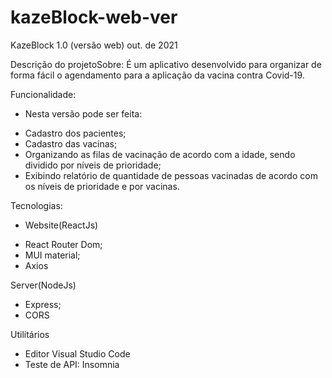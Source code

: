# kazeBlock-web-ver

KazeBlock 1.0 (versão web)
out. de 2021

Descrição do projetoSobre:
É um aplicativo desenvolvido para organizar de forma fácil o agendamento para a aplicação da vacina contra Covid-19.

Funcionalidade:

* Nesta versão pode ser feita:

- Cadastro dos pacientes;
- Cadastro das vacinas;
- Organizando as filas de vacinação de acordo com a idade, sendo dividido por níveis de prioridade;
- Exibindo relatório de quantidade de pessoas vacinadas de acordo com os níveis de prioridade e por vacinas.
 
Tecnologias:

* Website(ReactJs)

- React Router Dom;
- MUI material;
- Axios

Server(NodeJs)

- Express;
- CORS

Utilitários
- Editor Visual Studio Code
- Teste de API: Insomnia
